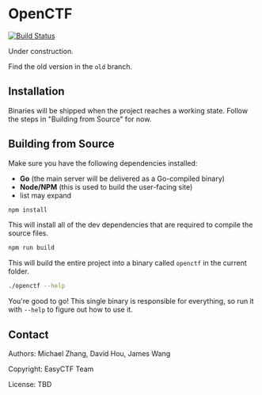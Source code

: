 OpenCTF
=======

[![Build Status](https://travis-ci.org/EasyCTF/openctf.svg?branch=master)](https://travis-ci.org/EasyCTF/openctf)

Under construction.

Find the old version in the `old` branch.

Installation
------------

Binaries will be shipped when the project reaches a working state. Follow the steps in "Building from Source" for now.

Building from Source
--------------------

Make sure you have the following dependencies installed:

* **Go** (the main server will be delivered as a Go-compiled binary)
* **Node/NPM** (this is used to build the user-facing site)
* list may expand

```bash
npm install
```

This will install all of the dev dependencies that are required to compile the source files.

```bash
npm run build
```

This will build the entire project into a binary called `openctf` in the current folder.

```bash
./openctf --help
```

You're good to go! This single binary is responsible for everything, so run it with `--help` to figure out how to use it.

Contact
-------

Authors: Michael Zhang, David Hou, James Wang

Copyright: EasyCTF Team

License: TBD
